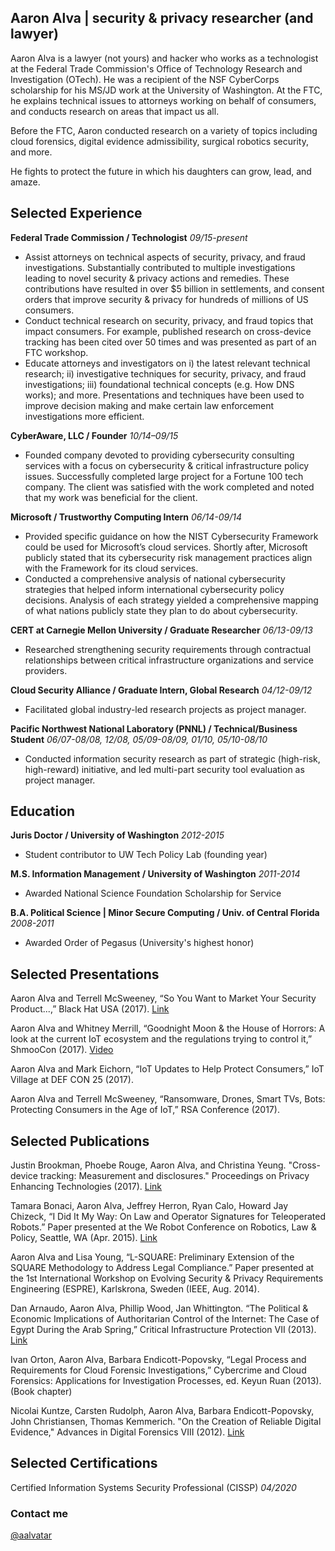 ## Aaron Alva | security & privacy researcher (and lawyer)

Aaron Alva is a lawyer (not yours) and hacker who works as a technologist at the Federal Trade Commission's Office of Technology Research and Investigation (OTech). He was a recipient of the NSF CyberCorps scholarship for his MS/JD work at the University of Washington. At the FTC, he explains technical issues to attorneys working on behalf of consumers, and conducts research on areas that impact us all.

Before the FTC, Aaron conducted research on a variety of topics including cloud forensics, digital evidence admissibility, surgical robotics security, and more.

He fights to protect the future in which his daughters can grow, lead, and amaze.

## Selected Experience

**Federal Trade Commission / Technologist** _09/15-present_
- Assist attorneys on technical aspects of security, privacy, and fraud investigations. Substantially contributed to multiple investigations leading to novel security & privacy actions and remedies. These contributions have resulted in over $5 billion in settlements, and consent orders that improve security & privacy for hundreds of millions of US consumers.  
- Conduct technical research on security, privacy, and fraud topics that impact consumers. For example, published research on cross-device tracking has been cited over 50 times and was presented as part of an FTC workshop. 
- Educate attorneys and investigators on i) the latest relevant technical research; ii) investigative techniques for security, privacy, and fraud investigations; iii) foundational technical concepts (e.g. How DNS works); and more. Presentations and techniques have been used to improve decision making and make certain law enforcement investigations more efficient.  

**CyberAware, LLC / Founder** _10/14–09/15_
- Founded company devoted to providing cybersecurity consulting services with a focus on cybersecurity & critical infrastructure policy issues. Successfully completed large project for a Fortune 100 tech company. The client was satisfied with the work completed and noted that my work was beneficial for the client.

**Microsoft / Trustworthy Computing Intern** _06/14-09/14_
- Provided specific guidance on how the NIST Cybersecurity Framework could be used for Microsoft’s cloud services. Shortly after, Microsoft publicly stated that its cybersecurity risk management practices align with the Framework for its cloud services. 
- Conducted a comprehensive analysis of national cybersecurity strategies that helped inform international cybersecurity policy decisions. Analysis of each strategy yielded a comprehensive mapping of what nations publicly state they plan to do about cybersecurity.

**CERT at Carnegie Mellon University / Graduate Researcher** _06/13-09/13_
- Researched strengthening security requirements through contractual relationships between critical
infrastructure organizations and service providers. 

**Cloud Security Alliance / Graduate Intern, Global Research** _04/12-09/12_
- Facilitated global industry-led research projects as project manager.  

**Pacific Northwest National Laboratory (PNNL) / Technical/Business Student** _06/07-08/08, 12/08, 05/09-08/09, 01/10, 05/10-08/10_
- Conducted information security research as part of strategic (high-risk, high-reward) initiative, and led multi-part security tool evaluation as project manager.   


## Education 

**Juris Doctor / University of Washington** _2012-2015_
- Student contributor to UW Tech Policy Lab (founding year)

**M.S. Information Management / University of Washington** _2011-2014_
- Awarded National Science Foundation Scholarship for Service

**B.A. Political Science | Minor Secure Computing / Univ. of Central Florida** _2008-2011_
- Awarded Order of Pegasus (University's highest honor)

## Selected Presentations
Aaron Alva and Terrell McSweeney, “So You Want to Market Your Security Product...,” Black Hat USA (2017). [Link](https://www.blackhat.com/docs/us-17/wednesday/us-17-Alva-So-You-Want-To-Market-Your-Security-Product.pdf)

Aaron Alva and Whitney Merrill, “Goodnight Moon & the House of Horrors: A look at the current IoT ecosystem and the regulations trying to control it,” ShmooCon (2017). [Video](https://archive.org/details/ShmooCon2017/ShmooCon2017+-+GoodnightMoonTheHouseOfHorrors.mp4)

Aaron Alva and Mark Eichorn, “IoT Updates to Help Protect Consumers,” IoT Village at DEF CON 25 (2017).

Aaron Alva and Terrell McSweeney, “Ransomware, Drones, Smart TVs, Bots: Protecting Consumers in the Age of IoT,” RSA Conference (2017).

## Selected Publications 
Justin Brookman, Phoebe Rouge, Aaron Alva, and Christina Yeung. "Cross-device tracking: Measurement and disclosures." Proceedings on Privacy Enhancing Technologies (2017). [Link](https://petsymposium.org/2017/papers/issue2/paper29-2017-2-source.pdf)

Tamara Bonaci, Aaron Alva, Jeffrey Herron, Ryan Calo, Howard Jay Chizeck, “I Did It My Way: On Law and Operator Signatures for Teleoperated Robots.” Paper presented at the We Robot Conference on Robotics, Law & Policy, Seattle, WA (Apr. 2015). [Link](http://www.werobot2015.org/wp-content/uploads/2015/04/Bonaci_etal_Operator_signatures_We_Robot_2015_Final_v2.pdf)

Aaron Alva and Lisa Young, “L-SQUARE: Preliminary Extension of the SQUARE Methodology to Address Legal Compliance.” Paper presented at the 1st International Workshop on Evolving Security & Privacy Requirements Engineering (ESPRE), Karlskrona, Sweden (IEEE, Aug. 2014).

Dan Arnaudo, Aaron Alva, Phillip Wood, Jan Whittington. “The Political & Economic Implications of Authoritarian Control of the Internet: The Case of Egypt During the Arab Spring,” Critical Infrastructure Protection VII (2013). [Link](https://hal.inria.fr/hal-01456889/document)

Ivan Orton, Aaron Alva, Barbara Endicott-Popovsky, “Legal Process and Requirements for Cloud Forensic Investigations,” Cybercrime and Cloud Forensics: Applications for Investigation Processes, ed. Keyun Ruan (2013). (Book chapter)

Nicolai Kuntze, Carsten Rudolph, Aaron Alva, Barbara Endicott-Popovsky, John Christiansen, Thomas Kemmerich. "On the Creation of Reliable Digital Evidence," Advances in Digital Forensics VIII (2012). [Link](https://hal.inria.fr/hal-01523718/document)

## Selected Certifications
Certified Information Systems Security Professional (CISSP) _04/2020_

### Contact me
[@aalvatar](https://twitter.com/aalvatar)
